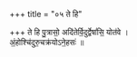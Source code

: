 +++
title = "०५ ते हि"

+++
ते हि पु॒त्रासो॒ अदि॑तेर्वि॒दुर्द्वेषां॑सि॒ योत॑वे ।  
अं॒होश्चि॑दुरु॒चक्र॑योऽने॒हसः॑ ॥